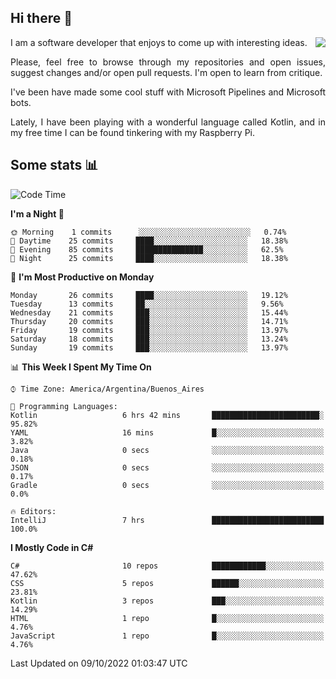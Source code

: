 ## Hi there :slightly_smiling_face:

<img src="https://github-readme-stats.vercel.app/api?username=victorgrycuk&show_icons=true&count_private=true&title_color=F7941E&icon_color=F7941E" align="right">

<p align="justify">
I am a software developer that enjoys to come up with interesting ideas.
<p/>

<p align= "justify">
Please, feel free to browse through my repositories and open issues, suggest changes and/or open pull requests. I'm open to learn from critique.
<p/>


<p align= "justify">
I've been have made some cool stuff with Microsoft Pipelines and Microsoft bots.
<p/>

<p align= "justify">
Lately, I have been playing with a wonderful language called Kotlin, and in my free time I can be found tinkering with my Raspberry Pi.
<p/>

## Some stats :bar_chart:
<!--START_SECTION:waka-->
![Code Time](http://img.shields.io/badge/Code%20Time-1%2C168%20hrs%204%20mins-blue)

**I'm a Night 🦉** 

```text
🌞 Morning    1 commits      ░░░░░░░░░░░░░░░░░░░░░░░░░   0.74% 
🌆 Daytime    25 commits     ████░░░░░░░░░░░░░░░░░░░░░   18.38% 
🌃 Evening    85 commits     ███████████████░░░░░░░░░░   62.5% 
🌙 Night      25 commits     ████░░░░░░░░░░░░░░░░░░░░░   18.38%

```
📅 **I'm Most Productive on Monday** 

```text
Monday       26 commits     ████░░░░░░░░░░░░░░░░░░░░░   19.12% 
Tuesday      13 commits     ██░░░░░░░░░░░░░░░░░░░░░░░   9.56% 
Wednesday    21 commits     ███░░░░░░░░░░░░░░░░░░░░░░   15.44% 
Thursday     20 commits     ███░░░░░░░░░░░░░░░░░░░░░░   14.71% 
Friday       19 commits     ███░░░░░░░░░░░░░░░░░░░░░░   13.97% 
Saturday     18 commits     ███░░░░░░░░░░░░░░░░░░░░░░   13.24% 
Sunday       19 commits     ███░░░░░░░░░░░░░░░░░░░░░░   13.97%

```


📊 **This Week I Spent My Time On** 

```text
⌚︎ Time Zone: America/Argentina/Buenos_Aires

💬 Programming Languages: 
Kotlin                   6 hrs 42 mins       ████████████████████████░   95.82% 
YAML                     16 mins             █░░░░░░░░░░░░░░░░░░░░░░░░   3.82% 
Java                     0 secs              ░░░░░░░░░░░░░░░░░░░░░░░░░   0.18% 
JSON                     0 secs              ░░░░░░░░░░░░░░░░░░░░░░░░░   0.17% 
Gradle                   0 secs              ░░░░░░░░░░░░░░░░░░░░░░░░░   0.0%

🔥 Editors: 
IntelliJ                 7 hrs               █████████████████████████   100.0%

```

**I Mostly Code in C#** 

```text
C#                       10 repos            ████████████░░░░░░░░░░░░░   47.62% 
CSS                      5 repos             ██████░░░░░░░░░░░░░░░░░░░   23.81% 
Kotlin                   3 repos             ███░░░░░░░░░░░░░░░░░░░░░░   14.29% 
HTML                     1 repo              █░░░░░░░░░░░░░░░░░░░░░░░░   4.76% 
JavaScript               1 repo              █░░░░░░░░░░░░░░░░░░░░░░░░   4.76%

```



 Last Updated on 09/10/2022 01:03:47 UTC
<!--END_SECTION:waka-->
